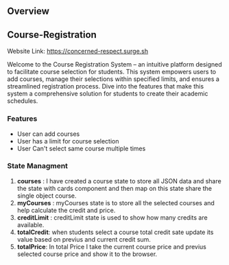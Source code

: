 ## Overview
## Course-Registration
Website Link: https://concerned-respect.surge.sh

Welcome to the Course Registration System – an intuitive platform designed to facilitate course selection for students. This system empowers users to add courses, manage their selections within specified limits, and ensures a streamlined registration process. Dive into the features that make this system a comprehensive solution for students to create their academic schedules.

### Features
* User can add courses
* User has a limit for course selection
* User Can't select same course multiple times
### State Managment

1. **courses** :  I have created a course state to store all JSON data and share the state with cards component and then map on this state share the single object course.
2. **myCourses** : myCourses state is to store all the selected courses and help calculate the credit and price. 
3. **creditLimit** : creditLimit state is used to show how many credits are available. 
4. **totalCredit**: when students select a course total credit sate update its value based on previus and current credit sum.
5. **totalPrice**: In total Price I take the current course price and previus selected course price and show it to the browser. 
